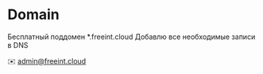# Domain
Бесплатный поддомен *.freeint.cloud
Добавлю все необходимые записи в DNS

✉️ admin@freeint.cloud
